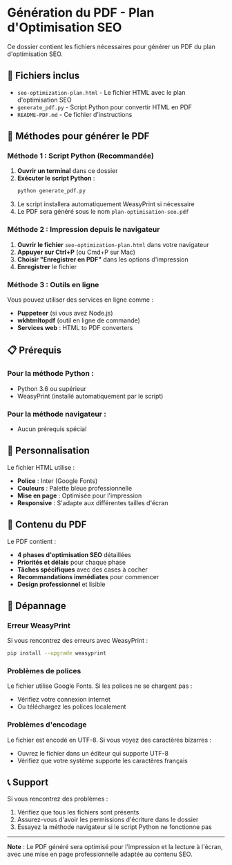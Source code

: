 # Génération du PDF - Plan d'Optimisation SEO

Ce dossier contient les fichiers nécessaires pour générer un PDF du plan d'optimisation SEO.

## 📁 Fichiers inclus

- `seo-optimization-plan.html` - Le fichier HTML avec le plan d'optimisation SEO
- `generate_pdf.py` - Script Python pour convertir HTML en PDF
- `README-PDF.md` - Ce fichier d'instructions

## 🚀 Méthodes pour générer le PDF

### Méthode 1 : Script Python (Recommandée)

1. **Ouvrir un terminal** dans ce dossier
2. **Exécuter le script Python** :
   ```bash
   python generate_pdf.py
   ```
3. Le script installera automatiquement WeasyPrint si nécessaire
4. Le PDF sera généré sous le nom `plan-optimisation-seo.pdf`

### Méthode 2 : Impression depuis le navigateur

1. **Ouvrir le fichier** `seo-optimization-plan.html` dans votre navigateur
2. **Appuyer sur Ctrl+P** (ou Cmd+P sur Mac)
3. **Choisir "Enregistrer en PDF"** dans les options d'impression
4. **Enregistrer** le fichier

### Méthode 3 : Outils en ligne

Vous pouvez utiliser des services en ligne comme :
- **Puppeteer** (si vous avez Node.js)
- **wkhtmltopdf** (outil en ligne de commande)
- **Services web** : HTML to PDF converters

## 📋 Prérequis

### Pour la méthode Python :
- Python 3.6 ou supérieur
- WeasyPrint (installé automatiquement par le script)

### Pour la méthode navigateur :
- Aucun prérequis spécial

## 🎨 Personnalisation

Le fichier HTML utilise :
- **Police** : Inter (Google Fonts)
- **Couleurs** : Palette bleue professionnelle
- **Mise en page** : Optimisée pour l'impression
- **Responsive** : S'adapte aux différentes tailles d'écran

## 📄 Contenu du PDF

Le PDF contient :
- **4 phases d'optimisation SEO** détaillées
- **Priorités et délais** pour chaque phase
- **Tâches spécifiques** avec des cases à cocher
- **Recommandations immédiates** pour commencer
- **Design professionnel** et lisible

## 🔧 Dépannage

### Erreur WeasyPrint
Si vous rencontrez des erreurs avec WeasyPrint :
```bash
pip install --upgrade weasyprint
```

### Problèmes de polices
Le fichier utilise Google Fonts. Si les polices ne se chargent pas :
- Vérifiez votre connexion internet
- Ou téléchargez les polices localement

### Problèmes d'encodage
Le fichier est encodé en UTF-8. Si vous voyez des caractères bizarres :
- Ouvrez le fichier dans un éditeur qui supporte UTF-8
- Vérifiez que votre système supporte les caractères français

## 📞 Support

Si vous rencontrez des problèmes :
1. Vérifiez que tous les fichiers sont présents
2. Assurez-vous d'avoir les permissions d'écriture dans le dossier
3. Essayez la méthode navigateur si le script Python ne fonctionne pas

---

**Note** : Le PDF généré sera optimisé pour l'impression et la lecture à l'écran, avec une mise en page professionnelle adaptée au contenu SEO.
